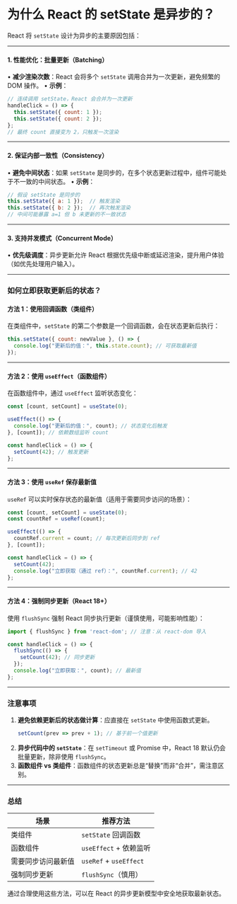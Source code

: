 # 为什么 React 的 setState 是异步的？
React 将 `setState` 设计为异步的主要原因包括：

---

#### **1. 性能优化：批量更新（Batching）**
• **减少渲染次数**：React 会将多个 `setState` 调用合并为一次更新，避免频繁的 DOM 操作。
• **示例**：
  ```jsx
  // 连续调用 setState，React 会合并为一次更新
  handleClick = () => {
    this.setState({ count: 1 });
    this.setState({ count: 2 });
  };
  // 最终 count 直接变为 2，只触发一次渲染
  ```

---

#### **2. 保证内部一致性（Consistency）**
• **避免中间状态**：如果 `setState` 是同步的，在多个状态更新过程中，组件可能处于不一致的中间状态。
• **示例**：
  ```jsx
  // 假设 setState 是同步的
  this.setState({ a: 1 });  // 触发渲染
  this.setState({ b: 2 });  // 再次触发渲染
  // 中间可能暴露 a=1 但 b 未更新的不一致状态
  ```

---

#### **3. 支持并发模式（Concurrent Mode）**
• **优先级调度**：异步更新允许 React 根据优先级中断或延迟渲染，提升用户体验（如优先处理用户输入）。

---

### 如何立即获取更新后的状态？

#### **方法 1：使用回调函数（类组件）**
在类组件中，`setState` 的第二个参数是一个回调函数，会在状态更新后执行：
```jsx
this.setState({ count: newValue }, () => {
  console.log("更新后的值：", this.state.count); // 可获取最新值
});
```

---

#### **方法 2：使用 `useEffect`（函数组件）**
在函数组件中，通过 `useEffect` 监听状态变化：
```jsx
const [count, setCount] = useState(0);

useEffect(() => {
  console.log("更新后的值：", count); // 状态变化后触发
}, [count]); // 依赖数组监听 count

const handleClick = () => {
  setCount(42); // 触发更新
};
```

---

#### **方法 3：使用 `useRef` 保存最新值**
`useRef` 可以实时保存状态的最新值（适用于需要同步访问的场景）：
```jsx
const [count, setCount] = useState(0);
const countRef = useRef(count);

useEffect(() => {
  countRef.current = count; // 每次更新后同步到 ref
}, [count]);

const handleClick = () => {
  setCount(42);
  console.log("立即获取（通过 ref）：", countRef.current); // 42
};
```

---

#### **方法 4：强制同步更新（React 18+）**
使用 `flushSync` 强制 React 同步执行更新（谨慎使用，可能影响性能）：
```jsx
import { flushSync } from 'react-dom'; // 注意：从 react-dom 导入

const handleClick = () => {
  flushSync(() => {
    setCount(42); // 同步更新
  });
  console.log("立即获取：", count); // 最新值
};
```

---

### **注意事项**
1. **避免依赖更新后的状态做计算**：应直接在 `setState` 中使用函数式更新。
   ```jsx
   setCount(prev => prev + 1); // 基于前一个值更新
   ```
2. **异步代码中的 `setState`**：在 `setTimeout` 或 Promise 中，React 18 默认仍会批量更新，除非使用 `flushSync`。
3. **函数组件 vs 类组件**：函数组件的状态更新总是“替换”而非“合并”，需注意区别。

---

### **总结**
| 场景               | 推荐方法                  |
|--------------------|--------------------------|
| 类组件             | `setState` 回调函数       |
| 函数组件           | `useEffect` + 依赖监听     |
| 需要同步访问最新值 | `useRef` + `useEffect`    |
| 强制同步更新       | `flushSync`（慎用）       |

通过合理使用这些方法，可以在 React 的异步更新模型中安全地获取最新状态。